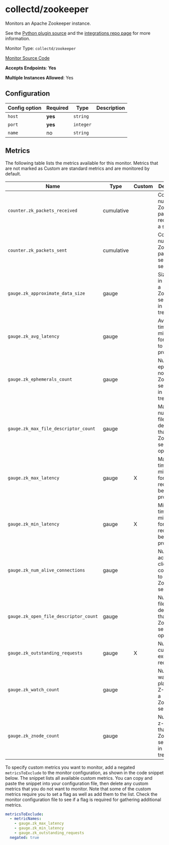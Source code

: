 <!--- GENERATED BY gomplate from scripts/docs/monitor-page.md.tmpl --->

# collectd/zookeeper

 Monitors an Apache Zookeeper instance.

See the [Python plugin
source](https://github.com/signalfx/collectd-zookeeper) and the
[integrations repo
page](https://github.com/signalfx/integrations/tree/master/collectd-zookeeper)
for more information.


Monitor Type: `collectd/zookeeper`

[Monitor Source Code](https://github.com/signalfx/signalfx-agent/tree/master/internal/monitors/collectd/zookeeper)

**Accepts Endpoints**: **Yes**

**Multiple Instances Allowed**: Yes

## Configuration

| Config option | Required | Type | Description |
| --- | --- | --- | --- |
| `host` | **yes** | `string` |  |
| `port` | **yes** | `integer` |  |
| `name` | no | `string` |  |




## Metrics

The following table lists the metrics available for this monitor. Metrics that are not marked as Custom are standard metrics and are monitored by default.

| Name | Type | Custom | Description |
| ---  | ---  | ---    | ---         |
| `counter.zk_packets_received` | cumulative |  | Count of the number of ZooKeeper packets received by a server |
| `counter.zk_packets_sent` | cumulative |  | Count of the number of ZooKeeper packets sent from a server |
| `gauge.zk_approximate_data_size` | gauge |  | Size of data in bytes that a ZooKeeper server has in its data tree |
| `gauge.zk_avg_latency` | gauge |  | Average time in milliseconds for requests to be processed |
| `gauge.zk_ephemerals_count` | gauge |  | Number of ephemeral nodes that a ZooKeeper server has in its data tree |
| `gauge.zk_max_file_descriptor_count` | gauge |  | Maximum number of file descriptors that a ZooKeeper server can open |
| `gauge.zk_max_latency` | gauge | X | Maximum time in milliseconds for a request to be processed |
| `gauge.zk_min_latency` | gauge | X | Minimum time in milliseconds for a request to be processed |
| `gauge.zk_num_alive_connections` | gauge |  | Number of active clients connected to a ZooKeeper server |
| `gauge.zk_open_file_descriptor_count` | gauge |  | Number of file descriptors that a ZooKeeper server has open |
| `gauge.zk_outstanding_requests` | gauge | X | Number of currently executing requests |
| `gauge.zk_watch_count` | gauge |  | Number of watches placed on Z-Nodes on a ZooKeeper server |
| `gauge.zk_znode_count` | gauge |  | Number of z-nodes that a ZooKeeper server has in its data tree |

To specify custom metrics you want to monitor, add a negated `metricsToExclude` to the monitor configuration, as shown in the code snippet below. The snippet lists all available custom metrics. You can copy and paste the snippet into your configuration file, then delete any custom metrics that you do not want to monitor. 
Note that some of the custom metrics require you to set a flag as well as add them to the list. Check the monitor configuration file to see if a flag is required for gathering additional metrics.
```yaml 
metricsToExclude:
  - metricNames:
    - gauge.zk_max_latency
    - gauge.zk_min_latency
    - gauge.zk_outstanding_requests
  negated: true
```






